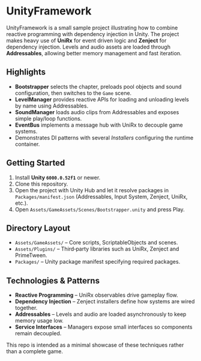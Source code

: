 # UnityFramework

UnityFramework is a small sample project illustrating how to combine reactive programming with dependency injection in Unity. The project makes heavy use of **UniRx** for event driven logic and **Zenject** for dependency injection. Levels and audio assets are loaded through **Addressables**, allowing better memory management and fast iteration.

## Highlights

- **Bootstrapper** selects the chapter, preloads pool objects and sound configuration, then switches to the `Game` scene.
- **LevelManager** provides reactive APIs for loading and unloading levels by name using Addressables.
- **SoundManager** loads audio clips from Addressables and exposes simple play/loop functions.
- **EventBus** implements a message hub with UniRx to decouple game systems.
- Demonstrates DI patterns with several *Installers* configuring the runtime container.

## Getting Started

1. Install **Unity `6000.0.52f1`** or newer.
2. Clone this repository.
3. Open the project with Unity Hub and let it resolve packages in `Packages/manifest.json` (Addressables, Input System, Zenject, UniRx, etc.).
4. Open `Assets/GameAssets/Scenes/Bootstrapper.unity` and press Play.

## Directory Layout

- `Assets/GameAssets/` – Core scripts, ScriptableObjects and scenes.
- `Assets/Plugins/` – Third‑party libraries such as UniRx, Zenject and PrimeTween.
- `Packages/` – Unity package manifest specifying required packages.

## Technologies & Patterns

- **Reactive Programming** – UniRx observables drive gameplay flow.
- **Dependency Injection** – Zenject installers define how systems are wired together.
- **Addressables** – Levels and audio are loaded asynchronously to keep memory usage low.
- **Service Interfaces** – Managers expose small interfaces so components remain decoupled.

This repo is intended as a minimal showcase of these techniques rather than a complete game.
